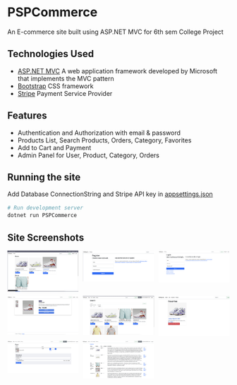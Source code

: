 # PSPCommerce
An E-commerce site built using ASP.NET MVC for 6th sem College Project

## Technologies Used

- [ASP.NET MVC](https://dotnet.microsoft.com/en-us/apps/aspnet/mvc) A web application framework developed by Microsoft that implements the MVC pattern
- [Bootstrap](https://getbootstrap.com/) CSS framework
- [Stripe](https://stripe.com) Payment Service Provider

## Features

- Authentication and Authorization with email & password
- Products List, Search Products, Orders, Category, Favorites
- Add to Cart and Payment
- Admin Panel for User, Product, Category, Orders

## Running the site

Add Database ConnectionString and Stripe API key in [appsettings.json](/PSPCommerce/appsettings.json)

```bash
# Run development server
dotnet run PSPCommerce
```

## Site Screenshots

<div style="display: grid; grid-template-columns: repeat(3, 1fr); gap: 10px;">
  <img src="./screenshots/home.png" alt="HomePage" style="width: 100%;">
  <img src="./screenshots/register.png" alt="RegisterPage" style="width: 100%;">
  <img src="./screenshots/login.png" alt="LoginPage" style="width: 100%;">
  <img src="./screenshots/product.png" alt="ProductPage" style="width: 100%;">
  <img src="./screenshots/search.png" alt="SearchPage" style="width: 100%;">
  <img src="./screenshots/favorites.png" alt="FavoritesPage" style="width: 100%;">
  <img src="./screenshots/cart.png" alt="CartPage" style="width: 100%;">
  <img src="./screenshots/product-admin.png" alt="ProductAdminPage" style="width: 100%;">
</div>
